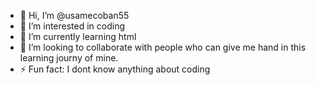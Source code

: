 - 👋 Hi, I’m @usamecoban55
- 👀 I’m interested in coding
- 🌱 I’m currently learning html
- 💞️ I’m looking to collaborate with people who can give me hand in this learning journy of mine.
- ⚡ Fun fact: I dont know anything about coding

<!---
usamecoban55/usamecoban55 is a ✨ special ✨ repository because its `README.md` (this file) appears on your GitHub profile.
You can click the Preview link to take a look at your changes.
--->
